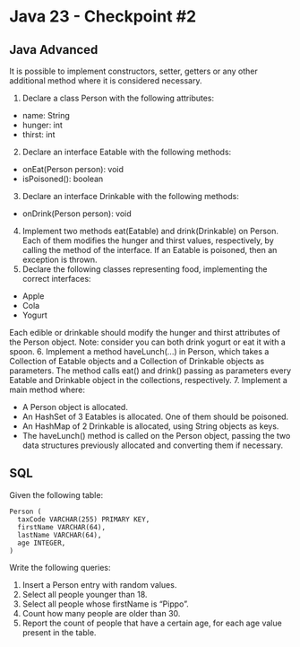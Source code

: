 # Java 23 - Checkpoint #2
## Java Advanced
It is possible to implement constructors, setter, getters or any other additional method
where it is considered necessary.
1. Declare a class Person with the following attributes:
- name: String
- hunger: int
- thirst: int
2. Declare an interface Eatable with the following methods:
- onEat(Person person): void
- isPoisoned(): boolean
3. Declare an interface Drinkable with the following methods:
- onDrink(Person person): void
4. Implement two methods eat(Eatable) and drink(Drinkable) on Person. Each of them modifies the hunger and thirst values, respectively, by calling the method of the interface. If an Eatable is poisoned, then an exception is thrown.
5. Declare the following classes representing food, implementing the correct interfaces:
- Apple
- Cola
- Yogurt
  
Each edible or drinkable should modify the hunger and thirst attributes of the Person object.
Note: consider you can both drink yogurt or eat it with a spoon.
6. Implement a method haveLunch(...) in Person, which takes a Collection of Eatable objects and a Collection of Drinkable objects as parameters. The method calls eat() and drink() passing as parameters every Eatable and Drinkable object in the collections, respectively.
7. Implement a main method where:
- A Person object is allocated.
- An HashSet of 3 Eatables is allocated. One of them should be poisoned.
- An HashMap of 2 Drinkable is allocated, using String objects as keys.
- The haveLunch() method is called on the Person object, passing the two data
structures previously allocated and converting them if necessary.

## SQL
Given the following table:
```
Person (
  taxCode VARCHAR(255) PRIMARY KEY,
  firstName VARCHAR(64),
  lastName VARCHAR(64),
  age INTEGER,
)
```
Write the following queries:
1. Insert a Person entry with random values.
2. Select all people younger than 18.
3. Select all people whose firstName is “Pippo”.
4. Count how many people are older than 30.
5. Report the count of people that have a certain age, for each age value present in the
table.
